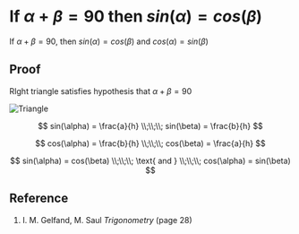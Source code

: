 # If $\alpha + \beta = 90$ then $sin(\alpha) = cos(\beta)$

If $\alpha + \beta = 90$, then $sin(\alpha) = cos(\beta)$ and $cos(\alpha) = sin(\beta)$

## Proof

RIght triangle satisfies hypothesis that $\alpha + \beta = 90$

![Triangle](https://upload.wikimedia.org/wikipedia/commons/e/ed/Trigono_sine_en2.svg)

$$
sin(\alpha) = \frac{a}{h}
\\;\\;\\;
sin(\beta) = \frac{b}{h}
$$

$$
cos(\alpha) = \frac{b}{h}
\\;\\;\\;
cos(\beta) = \frac{a}{h}
$$

$$
sin(\alpha) = cos(\beta)
\\;\\;\\;
\text{ and }
\\;\\;\\;
cos(\alpha) = sin(\beta)
$$

## Reference

1. I. M. Gelfand, M. Saul *Trigonometry* (page 28)